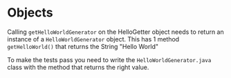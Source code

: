 # Objects

Calling `getHelloWorldGenerator` on the HelloGetter object needs to return an instance of a `HelloWorldGenerator` object. This has 1 method `getHelloWorld()` that returns the String "Hello World"

To make the tests pass you need to write the `HelloWorldGenerator.java` class with the method that returns the right value.